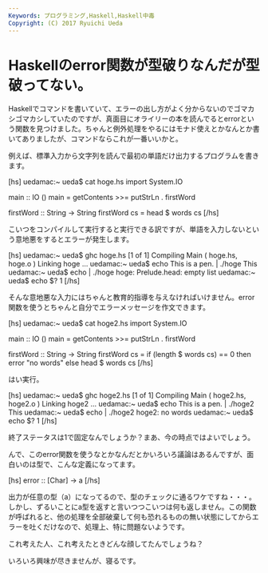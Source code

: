 ```yaml
---
Keywords: プログラミング,Haskell,Haskell中毒
Copyright: (C) 2017 Ryuichi Ueda
---
```


# Haskellのerror関数が型破りなんだが型破ってない。
Haskellでコマンドを書いていて、エラーの出し方がよく分からないのでゴマカシゴマカシしていたのですが、真面目にオライリーの本を読んでるとerrorという関数を見つけました。ちゃんと例外処理をやるにはモナド使えとかなんとか書いてありましたが、コマンドならこれが一番いいかと。

例えば、標準入力から文字列を読んで最初の単語だけ出力するプログラムを書きます。

[hs]
uedamac:~ ueda$ cat hoge.hs
import System.IO

main :: IO ()
main = getContents &gt;&gt;= putStrLn . firstWord

firstWord :: String -&gt; String
firstWord cs = head $ words cs
[/hs]

こいつをコンパイルして実行すると実行できる訳ですが、単語を入力しないという意地悪をするとエラーが発生します。

[hs]
uedamac:~ ueda$ ghc hoge.hs
[1 of 1] Compiling Main ( hoge.hs, hoge.o )
Linking hoge ...
uedamac:~ ueda$ echo This is a pen. | ./hoge
This
uedamac:~ ueda$ echo | ./hoge
hoge: Prelude.head: empty list
uedamac:~ ueda$ echo $?
1
[/hs]

そんな意地悪な入力にはちゃんと教育的指導を与えなければいけません。error関数を使うとちゃんと自分でエラーメッセージを作文できます。

[hs]
uedamac:~ ueda$ cat hoge2.hs 
import System.IO

main :: IO ()
main = getContents &gt;&gt;= putStrLn . firstWord

firstWord :: String -&gt; String
firstWord cs = if (length $ words cs) == 0
 then error &quot;no words&quot;
 else head $ words cs
[/hs]

はい実行。

[hs]
uedamac:~ ueda$ ghc hoge2.hs
[1 of 1] Compiling Main ( hoge2.hs, hoge2.o )
Linking hoge2 ...
uedamac:~ ueda$ echo This is a pen. | ./hoge2
This
uedamac:~ ueda$ echo | ./hoge2
hoge2: no words
uedamac:~ ueda$ echo $?
1
[/hs]

終了ステータスは1で固定なんでしょうか？まあ、今の時点ではよいでしょう。

んで、このerror関数を使うなとかなんだとかいろいろ議論はあるんですが、面白いのは型で、こんな定義になってます。

[hs]
error :: [Char] -&gt; a
[/hs]

出力が任意の型（a）になってるので、型のチェックに通るワケですね・・・。しかし、ずるいことにa型を返すと言いつつこいつは何も返しません。この関数が呼ばれると、他の処理を全部破棄して何も恐れるものの無い状態にしてからエラーを吐くだけなので、処理上、特に問題ないようです。

これ考えた人、これ考えたときどんな顔してたんでしょうね？



いろいろ興味が尽きませんが、寝るです。
